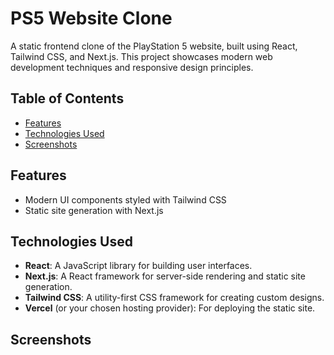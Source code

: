 # PS5 Website Clone

A static frontend clone of the PlayStation 5 website, built using React, Tailwind CSS, and Next.js. This project showcases modern web development techniques and responsive design principles.

## Table of Contents

- [Features](#features)
- [Technologies Used](#technologies-used)
- [Screenshots](#screenshots)

## Features

- Modern UI components styled with Tailwind CSS
- Static site generation with Next.js

## Technologies Used

- **React**: A JavaScript library for building user interfaces.
- **Next.js**: A React framework for server-side rendering and static site generation.
- **Tailwind CSS**: A utility-first CSS framework for creating custom designs.
- **Vercel** (or your chosen hosting provider): For deploying the static site.

## Screenshots
